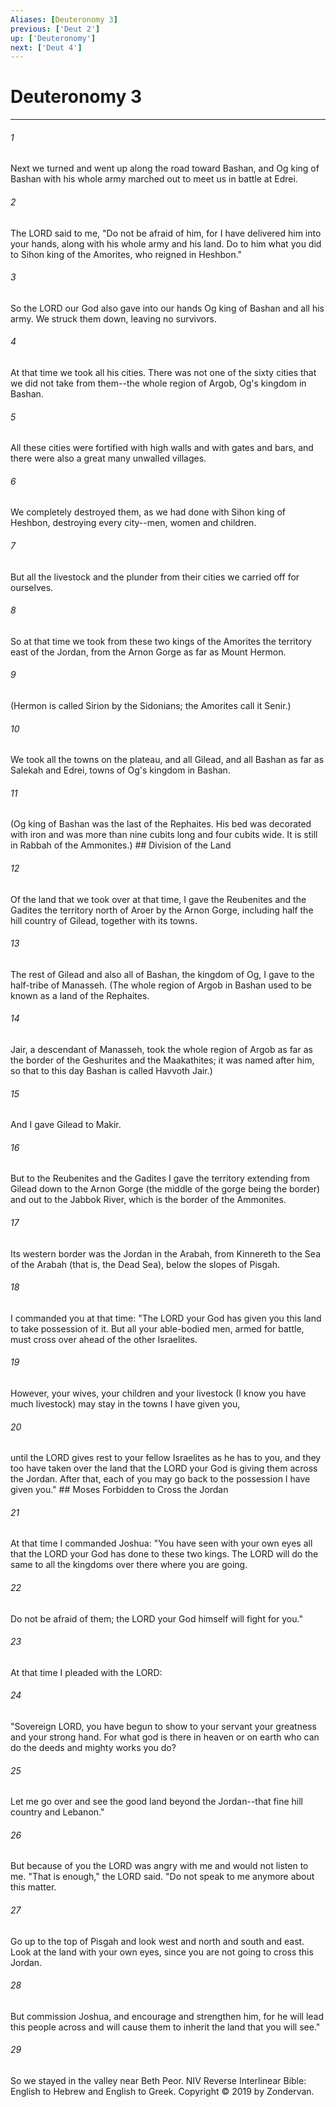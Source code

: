```yaml
---
Aliases: [Deuteronomy 3]
previous: ['Deut 2']
up: ['Deuteronomy']
next: ['Deut 4']
---
```

# Deuteronomy 3

***


###### 1 
Next we turned and went up along the road toward Bashan, and Og king of Bashan with his whole army marched out to meet us in battle at Edrei. 

###### 2 
The LORD said to me, "Do not be afraid of him, for I have delivered him into your hands, along with his whole army and his land. Do to him what you did to Sihon king of the Amorites, who reigned in Heshbon." 

###### 3 
So the LORD our God also gave into our hands Og king of Bashan and all his army. We struck them down, leaving no survivors. 

###### 4 
At that time we took all his cities. There was not one of the sixty cities that we did not take from them--the whole region of Argob, Og's kingdom in Bashan. 

###### 5 
All these cities were fortified with high walls and with gates and bars, and there were also a great many unwalled villages. 

###### 6 
We completely destroyed them, as we had done with Sihon king of Heshbon, destroying every city--men, women and children. 

###### 7 
But all the livestock and the plunder from their cities we carried off for ourselves. 

###### 8 
So at that time we took from these two kings of the Amorites the territory east of the Jordan, from the Arnon Gorge as far as Mount Hermon. 

###### 9 
(Hermon is called Sirion by the Sidonians; the Amorites call it Senir.) 

###### 10 
We took all the towns on the plateau, and all Gilead, and all Bashan as far as Salekah and Edrei, towns of Og's kingdom in Bashan. 

###### 11 
(Og king of Bashan was the last of the Rephaites. His bed was decorated with iron and was more than nine cubits long and four cubits wide. It is still in Rabbah of the Ammonites.) ## Division of the Land 

###### 12 
Of the land that we took over at that time, I gave the Reubenites and the Gadites the territory north of Aroer by the Arnon Gorge, including half the hill country of Gilead, together with its towns. 

###### 13 
The rest of Gilead and also all of Bashan, the kingdom of Og, I gave to the half-tribe of Manasseh. (The whole region of Argob in Bashan used to be known as a land of the Rephaites. 

###### 14 
Jair, a descendant of Manasseh, took the whole region of Argob as far as the border of the Geshurites and the Maakathites; it was named after him, so that to this day Bashan is called Havvoth Jair.) 

###### 15 
And I gave Gilead to Makir. 

###### 16 
But to the Reubenites and the Gadites I gave the territory extending from Gilead down to the Arnon Gorge (the middle of the gorge being the border) and out to the Jabbok River, which is the border of the Ammonites. 

###### 17 
Its western border was the Jordan in the Arabah, from Kinnereth to the Sea of the Arabah (that is, the Dead Sea), below the slopes of Pisgah. 

###### 18 
I commanded you at that time: "The LORD your God has given you this land to take possession of it. But all your able-bodied men, armed for battle, must cross over ahead of the other Israelites. 

###### 19 
However, your wives, your children and your livestock (I know you have much livestock) may stay in the towns I have given you, 

###### 20 
until the LORD gives rest to your fellow Israelites as he has to you, and they too have taken over the land that the LORD your God is giving them across the Jordan. After that, each of you may go back to the possession I have given you." ## Moses Forbidden to Cross the Jordan 

###### 21 
At that time I commanded Joshua: "You have seen with your own eyes all that the LORD your God has done to these two kings. The LORD will do the same to all the kingdoms over there where you are going. 

###### 22 
Do not be afraid of them; the LORD your God himself will fight for you." 

###### 23 
At that time I pleaded with the LORD: 

###### 24 
"Sovereign LORD, you have begun to show to your servant your greatness and your strong hand. For what god is there in heaven or on earth who can do the deeds and mighty works you do? 

###### 25 
Let me go over and see the good land beyond the Jordan--that fine hill country and Lebanon." 

###### 26 
But because of you the LORD was angry with me and would not listen to me. "That is enough," the LORD said. "Do not speak to me anymore about this matter. 

###### 27 
Go up to the top of Pisgah and look west and north and south and east. Look at the land with your own eyes, since you are not going to cross this Jordan. 

###### 28 
But commission Joshua, and encourage and strengthen him, for he will lead this people across and will cause them to inherit the land that you will see." 

###### 29 
So we stayed in the valley near Beth Peor. NIV Reverse Interlinear Bible: English to Hebrew and English to Greek. Copyright © 2019 by Zondervan.
